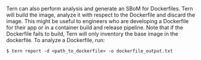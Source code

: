 Tern can also perform analysis and generate an SBoM for Dockerfiles. Tern will build the image, analyze it with respect to the Dockerfile and discard the image. This might be useful to engineers who are developing a Dockerfile for their app or in a container build and release pipeline. Note that if the Dockerfile fails to build, Tern will only inventory the base image in the dockerfile. To analyze a Dockerfile, run:

```
$ tern report -d <path_to_dockerfile> -o dockerfile_output.txt
```

